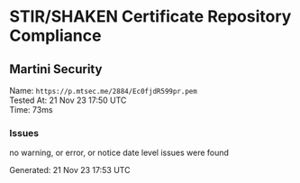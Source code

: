 # STIR/SHAKEN Certificate Repository Compliance

## Martini Security

Name: `https://p.mtsec.me/2884/Ec0fjdR599pr.pem`\
Tested At: 21 Nov 23 17:50 UTC\
Time: 73ms

### Issues

no warning, or error, or notice date level issues were found

Generated: 21 Nov 23 17:53 UTC